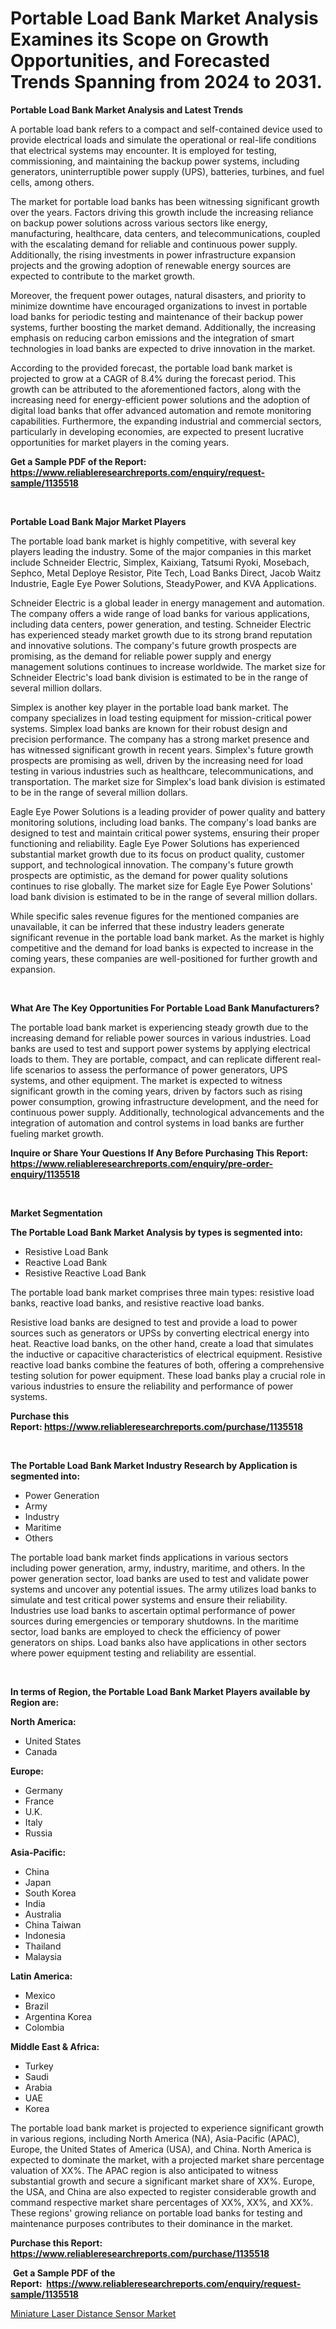 <p><h1>Portable Load Bank Market Analysis Examines its Scope on Growth Opportunities, and Forecasted Trends Spanning from 2024 to 2031.</h1></p><p><strong>Portable Load Bank Market Analysis and Latest Trends</strong></p>
<p><p>A portable load bank refers to a compact and self-contained device used to provide electrical loads and simulate the operational or real-life conditions that electrical systems may encounter. It is employed for testing, commissioning, and maintaining the backup power systems, including generators, uninterruptible power supply (UPS), batteries, turbines, and fuel cells, among others.</p><p>The market for portable load banks has been witnessing significant growth over the years. Factors driving this growth include the increasing reliance on backup power solutions across various sectors like energy, manufacturing, healthcare, data centers, and telecommunications, coupled with the escalating demand for reliable and continuous power supply. Additionally, the rising investments in power infrastructure expansion projects and the growing adoption of renewable energy sources are expected to contribute to the market growth.</p><p>Moreover, the frequent power outages, natural disasters, and priority to minimize downtime have encouraged organizations to invest in portable load banks for periodic testing and maintenance of their backup power systems, further boosting the market demand. Additionally, the increasing emphasis on reducing carbon emissions and the integration of smart technologies in load banks are expected to drive innovation in the market.</p><p>According to the provided forecast, the portable load bank market is projected to grow at a CAGR of 8.4% during the forecast period. This growth can be attributed to the aforementioned factors, along with the increasing need for energy-efficient power solutions and the adoption of digital load banks that offer advanced automation and remote monitoring capabilities. Furthermore, the expanding industrial and commercial sectors, particularly in developing economies, are expected to present lucrative opportunities for market players in the coming years.</p></p>
<p><strong>Get a Sample PDF of the Report:&nbsp; <a href="https://www.reliableresearchreports.com/enquiry/request-sample/1135518">https://www.reliableresearchreports.com/enquiry/request-sample/1135518</a></strong></p>
<p>&nbsp;</p>
<p><strong>Portable Load Bank Major Market Players</strong></p>
<p><p>The portable load bank market is highly competitive, with several key players leading the industry. Some of the major companies in this market include Schneider Electric, Simplex, Kaixiang, Tatsumi Ryoki, Mosebach, Sephco, Metal Deploye Resistor, Pite Tech, Load Banks Direct, Jacob Waitz Industrie, Eagle Eye Power Solutions, SteadyPower, and KVA Applications.</p><p>Schneider Electric is a global leader in energy management and automation. The company offers a wide range of load banks for various applications, including data centers, power generation, and testing. Schneider Electric has experienced steady market growth due to its strong brand reputation and innovative solutions. The company's future growth prospects are promising, as the demand for reliable power supply and energy management solutions continues to increase worldwide. The market size for Schneider Electric's load bank division is estimated to be in the range of several million dollars.</p><p>Simplex is another key player in the portable load bank market. The company specializes in load testing equipment for mission-critical power systems. Simplex load banks are known for their robust design and precision performance. The company has a strong market presence and has witnessed significant growth in recent years. Simplex's future growth prospects are promising as well, driven by the increasing need for load testing in various industries such as healthcare, telecommunications, and transportation. The market size for Simplex's load bank division is estimated to be in the range of several million dollars.</p><p>Eagle Eye Power Solutions is a leading provider of power quality and battery monitoring solutions, including load banks. The company's load banks are designed to test and maintain critical power systems, ensuring their proper functioning and reliability. Eagle Eye Power Solutions has experienced substantial market growth due to its focus on product quality, customer support, and technological innovation. The company's future growth prospects are optimistic, as the demand for power quality solutions continues to rise globally. The market size for Eagle Eye Power Solutions' load bank division is estimated to be in the range of several million dollars.</p><p>While specific sales revenue figures for the mentioned companies are unavailable, it can be inferred that these industry leaders generate significant revenue in the portable load bank market. As the market is highly competitive and the demand for load banks is expected to increase in the coming years, these companies are well-positioned for further growth and expansion.</p></p>
<p>&nbsp;</p>
<p><strong>What Are The Key Opportunities For Portable Load Bank Manufacturers?</strong></p>
<p><p>The portable load bank market is experiencing steady growth due to the increasing demand for reliable power sources in various industries. Load banks are used to test and support power systems by applying electrical loads to them. They are portable, compact, and can replicate different real-life scenarios to assess the performance of power generators, UPS systems, and other equipment. The market is expected to witness significant growth in the coming years, driven by factors such as rising power consumption, growing infrastructure development, and the need for continuous power supply. Additionally, technological advancements and the integration of automation and control systems in load banks are further fueling market growth.</p></p>
<p><strong>Inquire or Share Your Questions If Any Before Purchasing This Report: <a href="https://www.reliableresearchreports.com/enquiry/pre-order-enquiry/1135518">https://www.reliableresearchreports.com/enquiry/pre-order-enquiry/1135518</a></strong></p>
<p>&nbsp;</p>
<p><strong>Market Segmentation</strong></p>
<p><strong>The Portable Load Bank Market Analysis by types is segmented into:</strong></p>
<p><ul><li>Resistive Load Bank</li><li>Reactive Load Bank</li><li>Resistive Reactive Load Bank</li></ul></p>
<p><p>The portable load bank market comprises three main types: resistive load banks, reactive load banks, and resistive reactive load banks. </p><p>Resistive load banks are designed to test and provide a load to power sources such as generators or UPSs by converting electrical energy into heat. Reactive load banks, on the other hand, create a load that simulates the inductive or capacitive characteristics of electrical equipment. Resistive reactive load banks combine the features of both, offering a comprehensive testing solution for power equipment. These load banks play a crucial role in various industries to ensure the reliability and performance of power systems.</p></p>
<p><strong>Purchase this Report:&nbsp;<a href="https://www.reliableresearchreports.com/purchase/1135518">https://www.reliableresearchreports.com/purchase/1135518</a></strong></p>
<p>&nbsp;</p>
<p><strong>The Portable Load Bank Market Industry Research by Application is segmented into:</strong></p>
<p><ul><li>Power Generation</li><li>Army</li><li>Industry</li><li>Maritime</li><li>Others</li></ul></p>
<p><p>The portable load bank market finds applications in various sectors including power generation, army, industry, maritime, and others. In the power generation sector, load banks are used to test and validate power systems and uncover any potential issues. The army utilizes load banks to simulate and test critical power systems and ensure their reliability. Industries use load banks to ascertain optimal performance of power sources during emergencies or temporary shutdowns. In the maritime sector, load banks are employed to check the efficiency of power generators on ships. Load banks also have applications in other sectors where power equipment testing and reliability are essential.</p></p>
<p>&nbsp;</p>
<p><strong>In terms of Region, the Portable Load Bank Market Players available by Region are:</strong></p>
<p>
    <p> <strong> North America: </strong>
        <ul>
            <li>United States</li>
            <li>Canada</li>
        </ul>
        </p> 
    <p> <strong> Europe: </strong>
        <ul>
            <li>Germany</li>
            <li>France</li>
            <li>U.K.</li>
            <li>Italy</li>
            <li>Russia</li>
        </ul>
        </p> 
    <p> <strong> Asia-Pacific: </strong>
        <ul>
            <li>China</li>
            <li>Japan</li>
            <li>South Korea</li>
            <li>India</li>
            <li>Australia</li>
            <li>China Taiwan</li>
            <li>Indonesia</li>
            <li>Thailand</li>
            <li>Malaysia</li>
        </ul>
        </p> 
    <p> <strong> Latin America: </strong>
        <ul>
            <li>Mexico</li>
            <li>Brazil</li>
            <li>Argentina Korea</li>
            <li>Colombia</li>
        </ul>
        </p> 
    <p> <strong> Middle East & Africa: </strong>
        <ul>
            <li>Turkey</li>
            <li>Saudi</li>
            <li>Arabia</li>
            <li>UAE</li>
            <li>Korea</li>
        </ul>
    </p>
    </p>
<p><p>The portable load bank market is projected to experience significant growth in various regions, including North America (NA), Asia-Pacific (APAC), Europe, the United States of America (USA), and China. North America is expected to dominate the market, with a projected market share percentage valuation of XX%. The APAC region is also anticipated to witness substantial growth and secure a significant market share of XX%. Europe, the USA, and China are also expected to register considerable growth and command respective market share percentages of XX%, XX%, and XX%. These regions' growing reliance on portable load banks for testing and maintenance purposes contributes to their dominance in the market.</p></p>
<p><strong>Purchase this Report: <a href="https://www.reliableresearchreports.com/purchase/1135518">https://www.reliableresearchreports.com/purchase/1135518</a></strong></p>
<p>&nbsp;<strong>Get a Sample PDF of the Report:&nbsp;&nbsp;<a href="https://www.reliableresearchreports.com/enquiry/request-sample/1135518">https://www.reliableresearchreports.com/enquiry/request-sample/1135518</a></strong></p>
<p><strong></strong></p>
<p><p><a href="https://github.com/kosella/Market-Research-Report-List-1/blob/main/miniature-laser-distance-sensor-market.md">Miniature Laser Distance Sensor Market</a></p></p>